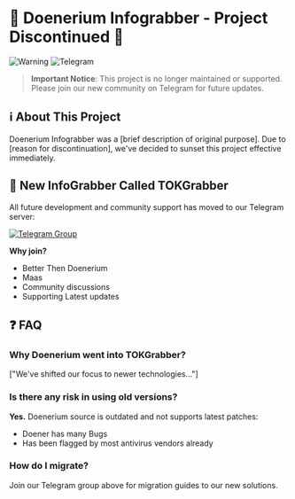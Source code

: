 # 🚨 Doenerium Infograbber - Project Discontinued 🚨

![Warning](https://img.shields.io/badge/status-discontinued-red) 
![Telegram](https://img.shields.io/badge/join-telegram-blue)

> **Important Notice**: This project is no longer maintained or supported. Please join our new community on Telegram for future updates.

## ℹ️ About This Project

Doenerium Infograbber was a [brief description of original purpose]. Due to [reason for discontinuation], we've decided to sunset this project effective immediately.


## 🔗 New InfoGrabber Called TOKGrabber

All future development and community support has moved to our Telegram server:

[![Telegram Group](https://img.shields.io/badge/Join-Telegram%20Group-blue?logo=telegram)](https://t.me/tokgrabber)

**Why join?**
- Better Then Doenerium
- Maas
- Community discussions
- Supporting Latest updates

## ❓ FAQ

### Why Doenerium went into TOKGrabber?
["We've shifted our focus to newer technologies..."]

### Is there any risk in using old versions?
**Yes.** Doenerium source is outdated and not supports latest patches:
- Doener has many Bugs
- Has been flagged by most antivirus vendors already

### How do I migrate?
Join our Telegram group above for migration guides to our new solutions.
